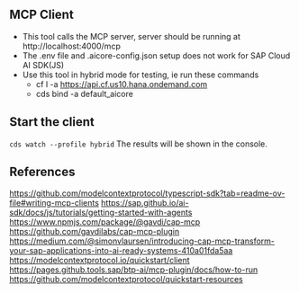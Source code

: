 ## MCP Client

- This tool calls the MCP server, server should be running at http://localhost:4000/mcp
- The .env file and .aicore-config.json setup does not work for SAP Cloud AI SDK(JS)
- Use this tool in hybrid mode for testing, ie run these commands
  - cf l -a https://api.cf.us10.hana.ondemand.com
  - cds bind -a default_aicore


## Start the client
`cds watch --profile hybrid`
The results will be shown in the console.

## References

https://github.com/modelcontextprotocol/typescript-sdk?tab=readme-ov-file#writing-mcp-clients
https://sap.github.io/ai-sdk/docs/js/tutorials/getting-started-with-agents
https://www.npmjs.com/package/@gavdi/cap-mcp
https://github.com/gavdilabs/cap-mcp-plugin
https://medium.com/@simonvlaursen/introducing-cap-mcp-transform-your-sap-applications-into-ai-ready-systems-410a01fda5aa
https://modelcontextprotocol.io/quickstart/client
https://pages.github.tools.sap/btp-ai/mcp-plugin/docs/how-to-run
https://github.com/modelcontextprotocol/quickstart-resources
